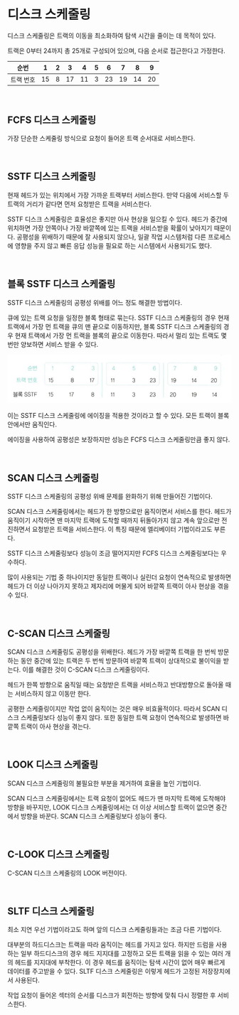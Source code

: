 # 디스크 스케줄링

디스크 스케줄링은 트랙의 이동을 최소화하여 탐색 시간을 줄이는 데 목적이 있다. 

트랙은 0부터 24까지 총 25개로 구성되어 있으며, 다음 순서로 접근한다고 가정한다.

| 순번      | 1    | 2    | 3    | 4    | 5    | 6    | 7    | 8    | 9    |
| --------- | ---- | ---- | ---- | ---- | ---- | ---- | ---- | ---- | ---- |
| 트랙 번호 | 15   | 8    | 17   | 11   | 3    | 23   | 19   | 14   | 20   |

<br>



## FCFS 디스크 스케줄링

가장 단순한 스케줄링 방식으로 요청이 들어온 트랙 순서대로 서비스한다. 

<br>



## SSTF 디스크 스케줄링

현재 헤드가 있는 위치에서 가장 가까운 트랙부터 서비스한다. 만약 다음에 서비스할 두 트랙의 거리가 같다면 먼저 요청받은 트랙을 서비스한다.

SSTF 디스크 스케줄링은 효율성은 좋지만 아사 현상을 일으킬 수 있다. 헤드가 중간에 위치하면 가장 안쪽이나 가장 바깥쪽에 있는 트랙을 서비스받을 확률이 낮아지기 때문이다. 공평성을 위배하기 때문에 잘 사용되지 않으나, 일괄 작업 시스템처럼 다른 프로세스에 영향을 주지 않고 빠른 응답 성능을 필요로 하는 시스템에서 사용되기도 했다.

<br>



## 블록 SSTF 디스크 스케줄링

SSTF 디스크 스케줄링의 공평성 위배를 어느 정도 해결한 방법이다. 

큐에 있는 트랙 요청을 일정한 블록 형태로 묶는다. SSTF 디스크 스케줄링의 경우 현재 트랙에서 가장 먼 트랙을 큐의 맨 끝으로 이동하지만, 블록 SSTF 디스크 스케줄링의 경우 현재 트랙에서 가장 먼 트랙을 블록의 끝으로 이동한다. 따라서 멀리 있는 트랙도 몇 번만 양보하면 서비스 받을 수 있다.

![블록 SSTF](https://github.com/summer-root/OS-study/blob/main/NEH/CHAPTER%2010%20%EC%9E%85%EC%B6%9C%EB%A0%A5%20%EC%8B%9C%EC%8A%A4%ED%85%9C%EA%B3%BC%20%EC%A0%80%EC%9E%A5%EC%9E%A5%EC%B9%98/%EC%82%AC%EC%A7%84%20%EC%B2%A8%EB%B6%80/%EB%B8%94%EB%A1%9D%20SSTF.png)



이는 SSTF 디스크 스케줄링에 에이징을 적용한 것이라고 할 수 있다. 모든 트랙이 블록 안에서만 움직인다.

에이징을 사용하여 공평성은 보장하지만 성능은 FCFS 디스크 스케줄링만큼 좋지 않다.

<br> 

## SCAN 디스크 스케줄링

SSTF 디스크 스케줄링의 공평성 위배 문제를 완화하기 위해 만들어진 기법이다. 

SCAN 디스크 스케줄링에서는 헤드가 한 방향으로만 움직이면서 서비스를 한다. 헤드가 움직이기 시작하면 맨 마지막 트랙에 도착할 때까지 뒤돌아가지 않고 계속 앞으로만 전진하면서 요청받은 트랙을 서비스한다. 이 특징 때문에 엘리베이터 기법이라고도 부른다.

SSTF 디스크 스케줄링보다 성능이 조금 떨어지지만 FCFS 디스크 스케줄링보다는 우수하다.

많이 사용되는 기법 중 하나이지만 동일한 트랙이나 실린더 요청이 연속적으로 발생하면 헤드가 더 이상 나아가지 못하고 제자리에 머물게 되어 바깥쪽 트랙이 아사 현상을 겪을 수 있다.

<br>



## C-SCAN 디스크 스케줄링

SCAN 디스크 스케줄링도 공평성을 위배한다. 헤드가 가장 바깥쪽 트랙을 한 번씩 방문하는 동안 중간에 있는 트랙은 두 번씩 방문하여 바깥쪽 트랙이 상대적으로 불이익을 받는다. 이를 해결한 것이 C-SCAN 디스크 스케줄링이다. 

헤드가 한쪽 방향으로 움직일 때는 요청받은 트랙을 서비스하고 반대방향으로 돌아올 때는 서비스하지 않고 이동만 한다.

공평한 스케줄링이지만 작업 없이 움직이는 것은 매우 비효율적이다. 따라서 SCAN 디스크 스케줄링보다 성능이 좋지 않다. 또한 동일한 트랙 요청이 연속적으로 발생하면 바깥쪽 트랙이 아사 현상을 겪는다.

<br>



## LOOK 디스크 스케줄링

SCAN 디스크 스케줄링의 불필요한 부분을 제거하여 효율을 높인 기법이다. 

SCAN 디스크 스케줄링에서는 트랙 요청이 없어도 헤드가 맨 마지막 트랙에 도착해야 방향을 바꾸지만, LOOK 디스크 스케줄링에서는 더 이상 서비스할 트랙이 없으면 중간에서 방향을 바꾼다. SCAN 디스크 스케줄링보다 성능이 좋다.

<br>



## C-LOOK 디스크 스케줄링

C-SCAN 디스크 스케줄링의 LOOK 버전이다. 

<br>



## SLTF 디스크 스케줄링

최소 지연 우선 기법이라고도 하며 앞의 디스크 스케줄링들과는 조금 다른 기법이다. 

대부분의 하드디스크는 트랙을 따라 움직이는 헤드를 가지고 있다. 하지만 드럼을 사용하는 일부 하드디스크의 경우 헤드 지지대를 고정하고 모든 트랙을 읽을 수 있는 여러 개의 헤드를 지지대에 부착한다. 이 경우 헤드를 움직이는 탐색 시간이 없어 매우 빠르게 데이터를 주고받을 수 있다. SLTF 디스크 스케줄링은 이렇게 헤드가 고정된 저장장치에서 사용된다.

작업 요청이 들어온 섹터의 순서를 디스크가 회전하는 방향에 맞춰 다시 정렬한 후 서비스한다.